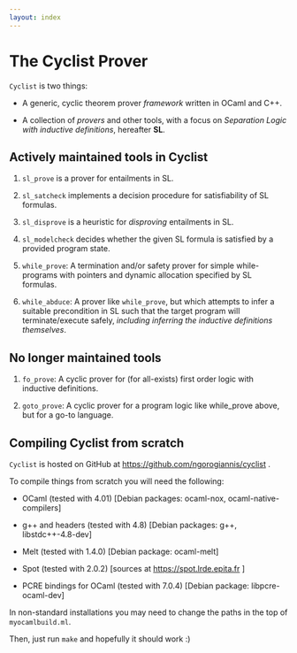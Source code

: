 ```yaml
---
layout: index
---
```


The Cyclist Prover
=======================================

``Cyclist`` is two things:

* A generic, cyclic theorem prover *framework* written in OCaml and C++. 

* A collection of *provers* and other tools, with a focus on *Separation Logic with inductive definitions*, hereafter **SL**.


Actively maintained tools in Cyclist
---------------------------------------

1. ``sl_prove`` is a prover for entailments in SL.

2. ``sl_satcheck`` implements a decision procedure for satisfiability of SL formulas.

3. ``sl_disprove`` is a heuristic for *disproving* entailments in SL.

4. ``sl_modelcheck`` decides whether the given SL formula is satisfied by a provided program state.

5. ``while_prove``: A termination and/or safety prover for simple while-programs with pointers 
   and dynamic allocation specified by SL formulas.

6. ``while_abduce``: A prover like ``while_prove``, but which attempts
   to infer a suitable precondition in SL such that the target
   program will terminate/execute safely, *including inferring the 
   inductive definitions themselves*.

No longer maintained tools
-----------------------------------------

1. ``fo_prove``: A cyclic prover for (for all-exists) first order logic with
   inductive definitions.

2. ``goto_prove``: A cyclic prover for a program logic like while_prove
   above, but for a go-to language.


Compiling Cyclist from scratch
----------------------------------------

``Cyclist`` is hosted on GitHub at https://github.com/ngorogiannis/cyclist . 

To compile things from scratch you will need the following:

* OCaml (tested with 4.01) [Debian packages: ocaml-nox, ocaml-native-compilers]

* g++ and headers (tested with 4.8) [Debian packages: g++, libstdc++-4.8-dev]

* Melt (tested with 1.4.0) [Debian package: ocaml-melt]

* Spot (tested with 2.0.2) [sources at https://spot.lrde.epita.fr ]

* PCRE bindings for OCaml (tested with 7.0.4) [Debian package: libpcre-ocaml-dev]

In non-standard installations you may need to change the paths in the top
of ``myocamlbuild.ml``.

Then, just run ``make`` and hopefully it should work :) 


